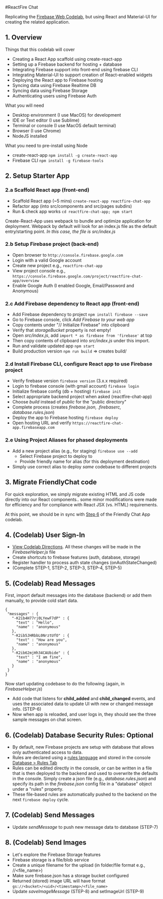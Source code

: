 #ReactFire Chat

Replicating the [Firebase Web Codelab](https://codelabs.developers.google.com/codelabs/firebase-web/index.html?index=..%2F..%2Findex#1), but using React and Material-UI for creating the related application.

## 1. Overview

Things that this codelab will cover

 * Creating a React App scaffold using create-react-app
 * Setting up a Firebase backend for hosting + database
 * Integrating Firebase support into front-end using firebase CLI
 * Integrating Material-UI to support creation of React-enabled widgets
 * Deploying the React app to Firebase hosting
 * Syncing data using Firebase Realtime DB
 * Syncing data using Firebase Storage
 * Authenticating users using Firebase Auth

What you will need

 * Desktop environment (I use MacOS) for development
 * IDE or Text editor (I use Sublime)
 * Terminal or console (I use MacOS default terminal)
 * Browser (I use Chrome)
 * NodeJS installed 

What you need to pre-install using Node

 * create-react-app ```npm install -g create-react-app```
 * Firebase CLI ```npm install -g firebase-tools```


## 2. Setup Starter App

### 2.a Scaffold React app (front-end)

 * Scaffold React app (~5 mins) ```create-react-app reactfire-chat-app```
 * Refactor app (into src/components and src/pages subdirs)
 * Run & check app works ```cd reactfire-chat-app; npm start```

Create-React-App uses webpack to bundle and optimize application for deployment. Webpack by default will look for an index.js file as the default entry/starting point. _In this case, the file is src/index.js_

### 2.b Setup Firebase project (back-end)
 
  * Open browser to ```http://console.firebase.google.com```
  * Login with a valid Google account
  * Create new project e.g., ```reactfire-chat-app```
  * View project console e.g., ```https://console.firebase.google.com/project/reactfire-chat-app/overview```
  * Enable Google Auth (I enabled Google, Email/Password and Anonymous)
  
### 2.c Add Firebase dependency to React app (front-end)

 * Add Firebase dependency to project ```npm install firebase --save```
 * Go to Firebase console, click _Add Firebase to your web app_
 * Copy contents under "// Initialize Firebase" into clipboard
 * Verify that _storageBucket_ property is not empty!
 * Open _src/index.js_, add ```import * as firebase from 'firebase'``` at top
 * Then copy contents of clipboard into _src/index.js_ under this import.
 * Run and validate updated app ```npm start```
 * Build production version ```npm run build``` => creates build/
 
### 2.d Install Firebase CLI, configure React app to use Firebase project

 * Verify firebase version ```firebase version``` (3.x.x required)
 * Login to firebase console (with gmail account) ```firebase login``` 
 * Initialize firebase config (db + hosting) ```firebase init```
 * Select appropriate backend project when asked (reactfire-chat-app)
 * Choose _build_ instead of _public_ for the "public directory"
 * Complete process (creates _firebase.json, .firebaserc, database.rules.json_)
 * Deploy the app to Firebase hosting ```firebase deploy ```
 * Open hosting URL and verify ```https://reactfire-chat-app.firebaseapp.com```

### 2.e Using Project Aliases for phased deployments
 
  * Add a new project alias (e.g., for staging) ```firebase use --add```
      - Select Firebase project to deploy to
      - Provide friendly name for alias (for this deployment destination)
  * Simply use correct alias to deploy _same_ codebase to different projects

## 3. Migrate FriendlyChat code

For quick exploration, we simply migrate existing HTML and JS code directly into our React components.. some minor modifications were made for efficiency and for compliance with React JSX (vs. HTML) requirements.

At this point, we should be in sync with [Step 6](https://codelabs.developers.google.com/codelabs/firebase-web/index.html?index=..%2F..%2Findex#5) of the Friendly Chat App codelab.

## 4. (Codelab) User Sign-In

 * [View Codelab Directions](https://codelabs.developers.google.com/codelabs/firebase-web/index.html?index=..%2F..%2Findex#6). All these changes will be made in the _FirebaseHelper.js_ file
 * Create shortcuts to firebase features (auth, database, storage)
 * Register handler to process auth state changes (onAuthStateChanged)
 * (Complete STEP-1, STEP-2, STEP-3, STEP-4, STEP-5)

## 5. (Codelab) Read Messages

 First, import default messages into the database (backend) or add them manually, to provide cold start data. 
 ```
 {
  "messages" : {
    "-K2ib4H77rj0LYewF7dP" : {
      "text" : "Hello",
      "name" : "anonymous"
    },
    "-K2ib5JHRbbL0NrztUfO" : {
      "text" : "How are you",
      "name" : "anonymous"
    },
    "-K2ib62mjHh34CAUbide" : {
      "text" : "I am fine",
      "name" : "anonymous"
    }
  }
}
 ```

Now start updating codebase to do the following (again, in _FirebaseHelper.js_)

 * Add code that listens for **child_added** and **child_changed** events, and uses the associated data to update UI with new or changed message info. (STEP-6)
 * Now when app is reloaded, and user logs in, they should see the three sample messages on chat screen.


## 6. (Codelab) Database Security Rules: Optional

 * By default, new Firebase projects are setup with database that allows only authenticated access to data.
 * Rules are declared using a [rules language](https://firebase.google.com/docs/database/security/) and stored in the console [Database > Rules Tab](https://console.firebase.google.com/project/reactfire-chat-app/database/rules)
 * Rules can be edited directly in the console, or can be written in a file that is then deployed to the backend and used to overwrite the defaults in the console. Simply create a json file (e.g., _database.rules.json_) and specify its path in the _firebase.json_ config file in a "database" object under a "rules" property.
 * These file-based rules are automatically pushed to the backend on the next ```firebase deploy``` cycle.


## 7. (Codelab) Send Messages

* Update _sendMessage_ to push new message data to database (STEP-7)

## 8. (Codelab) Send Images

* Let's explore the Firebase Storage features
* Firebase storage is a file/blob service
* Create a unique filename for the upload (in folder/file format e.g., <uid>/<timestamp>/<file_name>)
* Make sure firebase.json has a storage bucket configured
* Returned (stored) image URL will have format ```gs://<bucket>/<uid>/<timestamp>/<file_name>```
* Update _saveImageMessage_ (STEP-8) and setImageUrl (STEP-9)